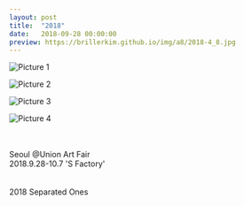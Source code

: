 ```yaml
---
layout: post
title:  "2018"
date:   2018-09-28 00:00:00
preview: https://brillerkim.github.io/img/a8/2018-4_8.jpg
---
```


![Picture 1](https://brillerkim.github.io/img/a8/2018-4_2.jpg)

![Picture 2](https://brillerkim.github.io/img/a8/2018-4_1.jpg)

![Picture 3](https://brillerkim.github.io/img/a8/2018-4_5.jpg)

![Picture 4](https://brillerkim.github.io/img/a8/2018-4_6.jpg)

<br>
<br>
Seoul @Union Art Fair<br>
2018.9.28-10.7 'S Factory'<br>
<br>
<br>
2018 Separated Ones
